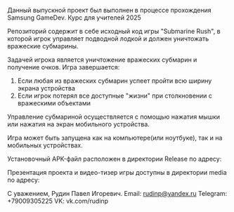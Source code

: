 Данный выпускной проект был выполнен в процессе прохождения Samsung GameDev. Курс для учителей 2025

Репозиторий содержит в себе исходный код игры "Submarine Rush", в которой игрок управляет подводной лодкой 
и должен уничтожать вражеские субмарины. 

Задачей игрока является уничтожение вражеских субмарин и получение очков. Игра завершается: 
1) Если любая из вражеских субмарин успеет пройти всю ширину экрана устройства
2) Если игрок потерял все доступные "жизни" при столкновении с вражескими объектами

Управление субмариной осуществляется с помощью нажатия мышки или нажатия на экран мобильного устройства.

Игра может быть запущена как на компьютере(или ноутбуке), так и на мобильных устройствах.

Установочный APK-файл расположен в директории Release по адресу: 

Презентация проекта и видео-тизер игры доступны в директории media по адресу:

С уважением, Рудин Павел Игоревич. Email: rudinp@yandex.ru Telegram: +79009305225 VK: vk.com/rudinp